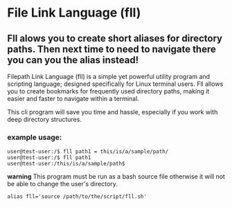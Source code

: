 # File Link Language (fll)
## Fll alows you to create short aliases for directory paths. Then next time to need to navigate there you can you the alias instead!

Filepath Link Language (fll) is a simple yet powerful utility program
and scripting language; designed specifically for Linux terminal users.
Fll allows you to create bookmarks for frequently used directory paths,
making it easier and faster to navigate within a terminal.

This cli program will save you time and hassle, especially if you work with deep directory structures.

### example usage:
``` console
user@test-user:/$ fll path1 = this/is/a/sample/path/
user@test-user:/$ fll path1
user@test-user:/this/is/a/sample/path$ 
```


**warning**
This program must be run as a bash source file otherwise it will not be able to change the user's directory.
``` console
alias fll='source /path/to/the/script/fll.sh'
```
